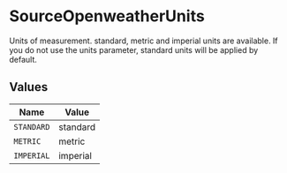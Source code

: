 # SourceOpenweatherUnits

Units of measurement. standard, metric and imperial units are available. If you do not use the units parameter, standard units will be applied by default.


## Values

| Name       | Value      |
| ---------- | ---------- |
| `STANDARD` | standard   |
| `METRIC`   | metric     |
| `IMPERIAL` | imperial   |